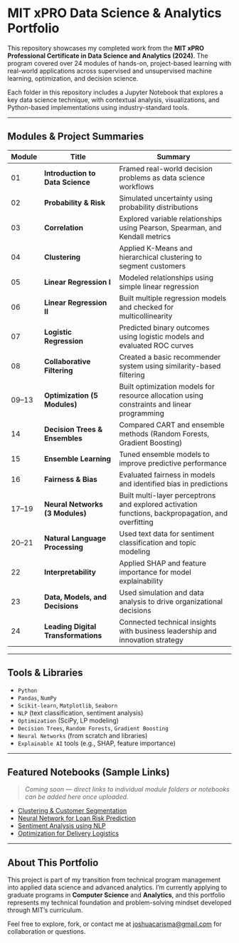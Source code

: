 # MIT xPRO Data Science & Analytics Portfolio

This repository showcases my completed work from the **MIT xPRO Professional Certificate in Data Science and Analytics (2024)**. The program covered over 24 modules of hands-on, project-based learning with real-world applications across supervised and unsupervised machine learning, optimization, and decision science.

Each folder in this repository includes a Jupyter Notebook that explores a key data science technique, with contextual analysis, visualizations, and Python-based implementations using industry-standard tools.

---

## Modules & Project Summaries

| Module | Title | Summary |
|--------|-------|---------|
| 01 | **Introduction to Data Science** | Framed real-world decision problems as data science workflows |
| 02 | **Probability & Risk** | Simulated uncertainty using probability distributions |
| 03 | **Correlation** | Explored variable relationships using Pearson, Spearman, and Kendall metrics |
| 04 | **Clustering** | Applied K-Means and hierarchical clustering to segment customers |
| 05 | **Linear Regression I** | Modeled relationships using simple linear regression |
| 06 | **Linear Regression II** | Built multiple regression models and checked for multicollinearity |
| 07 | **Logistic Regression** | Predicted binary outcomes using logistic models and evaluated ROC curves |
| 08 | **Collaborative Filtering** | Created a basic recommender system using similarity-based filtering |
| 09–13 | **Optimization (5 Modules)** | Built optimization models for resource allocation using constraints and linear programming |
| 14 | **Decision Trees & Ensembles** | Compared CART and ensemble methods (Random Forests, Gradient Boosting) |
| 15 | **Ensemble Learning** | Tuned ensemble models to improve predictive performance |
| 16 | **Fairness & Bias** | Evaluated fairness in models and identified bias in predictions |
| 17–19 | **Neural Networks (3 Modules)** | Built multi-layer perceptrons and explored activation functions, backpropagation, and overfitting |
| 20–21 | **Natural Language Processing** | Used text data for sentiment classification and topic modeling |
| 22 | **Interpretability** | Applied SHAP and feature importance for model explainability |
| 23 | **Data, Models, and Decisions** | Used simulation and data analysis to drive organizational decisions |
| 24 | **Leading Digital Transformations** | Connected technical insights with business leadership and innovation strategy |

---

## Tools & Libraries

- `Python`
- `Pandas`, `NumPy`
- `Scikit-learn`, `Matplotlib`, `Seaborn`
- `NLP` (text classification, sentiment analysis)
- `Optimization` (SciPy, LP modeling)
- `Decision Trees`, `Random Forests`, `Gradient Boosting`
- `Neural Networks` (from scratch and libraries)
- `Explainable AI` tools (e.g., SHAP, feature importance)

---

## Featured Notebooks (Sample Links)

> *Coming soon — direct links to individual module folders or notebooks can be added here once uploaded.*

- [Clustering & Customer Segmentation](./04-clustering/clustering_kmeans.ipynb)
- [Neural Network for Loan Risk Prediction](./10-neural-networks/loan_risk_nn.ipynb)
- [Sentiment Analysis using NLP](./11-nlp/sentiment_analysis.ipynb)
- [Optimization for Delivery Logistics](./08-optimization/logistics_optimization.ipynb)

---

## About This Portfolio

This project is part of my transition from technical program management into applied data science and advanced analytics. I’m currently applying to graduate programs in **Computer Science** and **Analytics**, and this portfolio represents my technical foundation and problem-solving mindset developed through MIT’s curriculum.

Feel free to explore, fork, or contact me at [joshuacarisma@gmail.com](mailto:joshuacarisma@gmail.com) for collaboration or questions.

